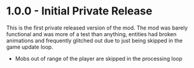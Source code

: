 # 1.0.0 - Initial Private Release

This is the first private released version of the mod. The mod was barely functional and was more of a test than anything, entities had broken animations and frequently glitched out due to just being skipped in the game update loop.

-   Mobs out of range of the player are skipped in the processing loop
